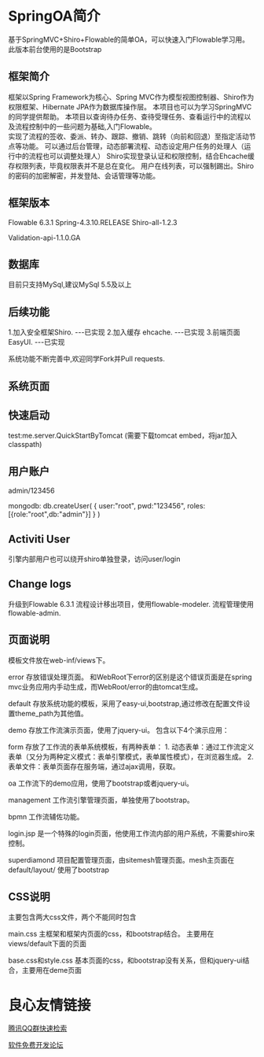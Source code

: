 SpringOA简介
========

基于SpringMVC+Shiro+Flowable的简单OA，可以快速入门Flowable学习用。
此版本前台使用的是Bootstrap

框架简介
--------
框架以Spring Framework为核心、Spring MVC作为模型视图控制器、Shiro作为权限框架、Hibernate JPA作为数据库操作层。 
本项目也可以为学习SpringMVC的同学提供帮助。 
本项目以查询待办任务、查待受理任务、查看运行中的流程以及流程控制中的一些问题为基础,入门Flowable。  
实现了流程的签收、委派、转办、跟踪、撤销、跳转（向前和回退）至指定活动节点等功能。 
可以通过后台管理，动态部署流程、动态设定用户任务的处理人（运行中的流程也可以调整处理人） 
Shiro实现登录认证和权限控制，结合Ehcache缓存权限列表，毕竟权限表并不是总在变化。
用户在线列表，可以强制踢出。Shiro的密码的加密解密，并发登陆、会话管理等功能。

框架版本
--------
 
 Flowable 6.3.1 
 Spring-4.3.10.RELEASE 
 Shiro-all-1.2.3 

 Validation-api-1.1.0.GA 
 

数据库
-------
 
 目前只支持MySql,建议MySql 5.5及以上 
 


后续功能
--------
1.加入安全框架Shiro. ---已实现 
2.加入缓存 ehcache.  ---已实现 
3.前端页面 EasyUI.   ---已实现 

系统功能不断完善中,欢迎同学Fork并Pull requests.

系统页面
--------
 
快速启动
--------
test:me.server.QuickStartByTomcat  (需要下载tomcat embed，将jar加入classpath)
   
用户账户
--------
admin/123456

mongodb:
db.createUser(
     {
       user:"root",
       pwd:"123456",
       roles:[{role:"root",db:"admin"}]
     }
  )

Activiti User
--------------
引擎内部用户也可以绕开shiro单独登录，访问user/login


Change logs
-------------
升级到Flowable 6.3.1
流程设计移出项目，使用flowable-modeler.
流程管理使用flowable-admin.


页面说明
-------------
模板文件放在web-inf/views下。

error 存放错误处理页面。 和WebRoot下error的区别是这个错误页面是在spring mvc业务应用内手动生成，而WebRoot/error的由tomcat生成。

default 存放系统功能的模板，采用了easy-ui,bootstrap,通过修改在配置文件设置theme_path为其他值。 

demo 存放工作流演示页面，使用了jquery-ui。 包含以下4个演示应用：

form 存放了工作流的表单系统模板，有两种表单： 
	1. 动态表单：通过工作流定义表单（又分为两种定义模式：表单引擎模式，表单属性模式），在浏览器生成。
	2. 表单文件：表单页面存在服务端，通过ajax调用，获取。

oa 工作流下的demo应用，使用了bootstrap或者jquery-ui。 

management 工作流引擎管理页面，单独使用了bootstrap。 

bpmn 工作流辅佐功能。

login.jsp 是一个特殊的login页面，他使用工作流内部的用户系统，不需要shiro来控制。



superdiamond 项目配置管理页面，由sitemesh管理页面。mesh主页面在default/layout/ 使用了bootstrap


CSS说明
-------
主要包含两大css文件，两个不能同时包含

main.css
主框架和框架内页面的css，和bootstrap结合。 主要用在views/default下面的页面

base.css和style.css
基本页面的css，和bootstrap没有关系，但和jquery-ui结合，主要用在deme页面









 # 良心友情链接

[腾讯QQ群快速检索](http://u.720life.cn/s/8cf73f7c)

[软件免费开发论坛](http://u.720life.cn/s/bbb01dc0)